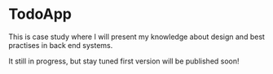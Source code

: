 # TodoApp
This is case study where I will present my knowledge about design and best practises in back end systems.

It still in progress, but stay tuned first version will be published soon!
